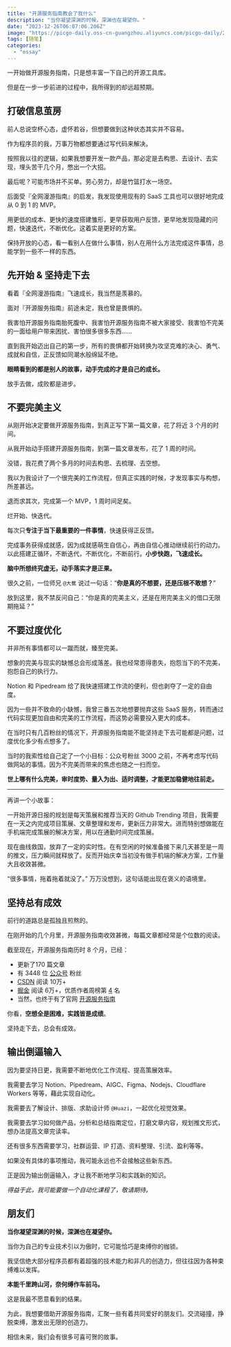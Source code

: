 ```yaml
---
title: "开源服务指南教会了我什么"
description: "当你凝望深渊的时候，深渊也在凝望你。"
date: "2023-12-26T06:07:06.206Z"
image: "https://picgo-daily.oss-cn-guangzhou.aliyuncs.com/picgo-daily/2023/a3617a2201b0cf34e9d75700ac629659.jpg"
tags: [随笔]
categories:
  - "essay"
---
```


一开始做开源服务指南，只是想丰富一下自己的开源工具库。

但是在一步一步前进的过程中，我所得到的却远超预期。

## 打破信息茧房

前人总说空杯心态，虚怀若谷，但想要做到这种状态其实并不容易。

作为程序员的我，万事万物都想要通过写代码来解决。

按照我以往的逻辑，如果我想要开发一款产品，那必定是去构思、去设计、去实现，埋头苦干几个月，憋出一个大招。

最后呢？可能市场并不买单。劳心劳力，却是竹篮打水一场空。

后面受『全网漫游指南』的启发，我发现使用现有的 SaaS 工具也可以很好地完成从 0 到 1 的 MVP。

用更低的成本、更快的速度搭建雏形，更早获取用户反馈，更早地发现隐藏的问题，快速迭代，不断优化。这着实是更好的方案。

保持开放的心态，看一看别人在做什么事情，别人在用什么方法完成这件事情，总能学到一些不一样的东西。

## 先开始 & 坚持走下去

看着『全网漫游指南』飞速成长，我当然是羡慕的。

面对『开源服务指南』前途未定，我也曾是畏惧的。

我害怕开源服务指南胎死腹中、我害怕开源服务指南不被大家接受、我害怕不完美的一面给用户带来困扰、害怕很多很多东西......

直到我开始迈出自己的第一步，所有的畏惧都开始转换为攻坚克难的决心、勇气、成就和自信，正反馈如同潮水般绵延不绝。

**眼睛看到的都是别人的故事，动手完成的才是自己的成长。**

放手去做，成败都是进步。

## 不要完美主义

从刚开始决定要做开源服务指南，到真正写下第一篇文章，花了将近 3 个月的时间。

从我开始动手搭建开源服务指南，到第一篇文章发布，花了 1 周的时间。

没错，我花费了两个多月的时间去构思、去梳理、去空想。

我以为我设计了一个很完美的工作流程，但真正实践的时候，才发现事实与构想，所差甚远。

退而求其次，完成第一个 MVP，1 周时间足矣。

烂开始、快迭代。

每次只**专注于当下最重要的一件事情**，快速获得正反馈。

完成事务获得成就感，因为成就感萌生自信心，再由自信心推动继续前行的动力。以此搭建正循环，不断迭代，不断优化，不断前行。**小步快跑，飞速成长。**

**脑中所想终究虚无，动手落实才是正果。**

很久之前，一位师兄 `@大蕉` 说过一句话：“**你是真的不想要，还是压根不敢想？**”

放到这里，我不禁反问自己：“你是真的完美主义，还是在用完美主义的借口无限期拖延？”

## 不要过度优化

并非所有事情都可以一蹴而就，臻至完美。

想象的完美与现实的缺憾总会形成落差。我也经常患得患失，抱怨当下的不完美，抱怨自己的执行力。

Notion 和 Pipedream 给了我快速搭建工作流的便利，但也剥夺了一定的自由度。

因为一些并不致命的小缺憾，我曾三番五次地想要抛弃这些 SaaS 服务，转而通过代码实现更加自由和完美的工作流程，而这势必需要投入更大的成本。

在当时只有几百粉丝的情况下，开源服务指南能不能坚持走下去可能都是问题，过度优化多少有点想多了。

当时的我索性给自己定了一个小目标：公众号粉丝 3000 之前，不再考虑写代码做网站的事情。因为不完美而带来的焦虑也随之一扫而空。

**世上哪有什么完美，审时度势、量入为出、适时调整，才能更加稳健地往前走。**

---

再讲一个小故事：

一开始开源日报的规划是每天策展和推荐当天的 Github Trending 项目，我需要在一天之内完成项目策展、文章整理和发布，更新压力非常大。进而特别想做能在手机端完成策展的解决方案，用以在通勤时间完成策展。

现在曲线救国，放弃了一定的实时性。在有空闲的时候准备接下来几天甚至是一周的推文，压力瞬间就释放了。反而开始庆幸当初没有做手机端的解决方案，工作量大且收效甚微。

“很多事情，拖着拖着就没了。” 万万没想到，这句话能出现在褒义的语境里。

## 坚持总有成效

前行的道路总是孤独且煎熬的。

在刚开始的几个月里，开源服务指南收效甚微，每篇文章都经常是个位数的阅读。

截至现在，开源服务指南历时 8 个月，已经：

- 更新了170 篇文章
- 有 3448 位 [公众号](https://mp.weixin.qq.com/mp/appmsgalbum?__biz=Mzg2NTk2OTM2OA==&action=getalbum&album_id=3076744176081600515#wechat_redirect) 粉丝
- [CSDN](https://blog.csdn.net/osguider) 阅读 10万+
- [掘金](https://juejin.cn/user/2623892048592072) 阅读 6万+，优质作者周榜第 [4](https://juejin.cn/hot/authors/6809637776263217160/1) 名
- 当然，也终于有了官网 [开源服务指南](https://osguider.com)

你看，**空想全是困难，实践皆是成绩**。

坚持走下去，总会有成效。

## 输出倒逼输入

因为要坚持日更，我需要不断地优化工作流程、提高策展效率。

我需要去学习 Notion、Pipedream、AIGC、Figma、Nodejs、Cloudflare Workers 等等，藉此实现自动化。

我需要去了解设计、排版、求助设计师 `@Huazi`，一起优化视觉效果。

我需要去学习如何做产品，分析和总结指南定位，打磨文章内容，规划推文形式，想办法提高文章完读率。

还有很多东西需要学习，社群运营、IP 打造、资料整理、引流、盈利等等。

如果没有具体的事项推动，我可能永远也不会接触这些新东西。

正是因为输出倒逼输入，才让我不断地学习和实践新的知识。

*得益于此，我可能要做一个自动化课程了，敬请期待。*

## 朋友们

**当你凝望深渊的时候，深渊也在凝望你。**

当你为自己的专业技术引以为傲时，它可能恰巧是束缚你的枷锁。

我坚信绝大部分程序员都有着超强的技术能力和非凡的创造力，但往往因为各种束缚难以发挥。

**本能千里跨山河，奈何缚作车前马。**

这是我最不愿意看到的结果。

为此，我想要借助开源服务指南，汇聚一些有着共同爱好的朋友们。交流碰撞，挣脱束缚，激发出无限的创造力。

相信未来，我们会有很多可喜可贺的故事。

<!-- ## 终章

最后，我把开源服务指南的心得体会做成了一个付费合集。

所感所悟会一直更新，不敢承诺永久，保底 30 篇吧。

1 元钱，交个朋友。 -->
